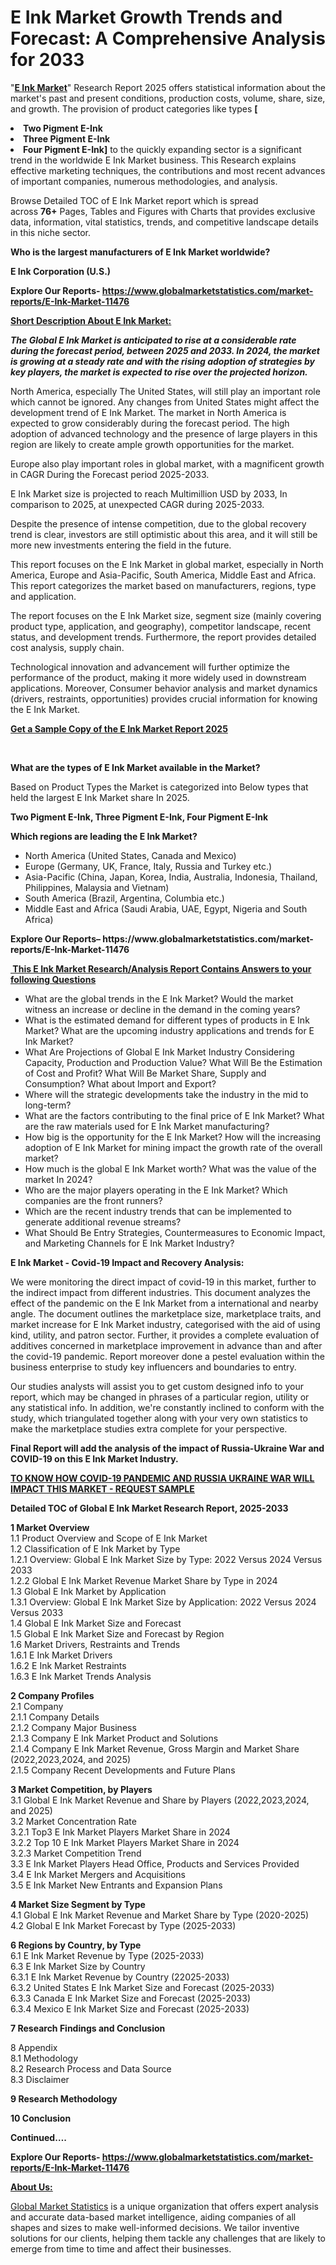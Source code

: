<H1>E Ink Market Growth Trends and Forecast: A Comprehensive Analysis for 2033</H1><p>"<strong><a href="https://www.globalmarketstatistics.com/market-reports/E-Ink-Market-11476">E Ink Market</a></strong>" Research Report 2025 offers statistical information about the market's past and present conditions, production costs, volume, share, size, and growth. The provision of product categories like types&nbsp;<strong>[<li>Two Pigment E-Ink<li>Three Pigment E-Ink<li>Four Pigment E-Ink]</strong>&nbsp;to the quickly expanding sector is a significant trend in the worldwide E Ink Market business. This Research explains effective marketing techniques, the contributions and most recent advances of important companies, numerous methodologies, and analysis.</p><p>Browse Detailed TOC of E Ink Market report which is spread across&nbsp;<strong>76+</strong>&nbsp;Pages, Tables and Figures with Charts that provides exclusive data, information, vital statistics, trends, and competitive landscape details in this niche sector.</p><p><strong>Who is the largest manufacturers of E Ink Market worldwide?</strong></p><p><strong>E Ink Corporation (U.S.)</strong></p><p><strong>Explore Our Reports-&nbsp;<a href="https://www.globalmarketstatistics.com/market-reports/E-Ink-Market-11476">https://www.globalmarketstatistics.com/market-reports/E-Ink-Market-11476</a></strong></p><p><strong><u>Short Description About E Ink Market:</u></strong></p><p><strong><em>The Global E Ink Market is anticipated to rise at a considerable rate during the forecast period, between 2025 and 2033. In 2024, the market is growing at a steady rate and with the rising adoption of strategies by key players, the market is expected to rise over the projected horizon.</em></strong></p><p>North America, especially The United States, will still play an important role which cannot be ignored. Any changes from United States might affect the development trend of E Ink Market. The market in North America is expected to grow considerably during the forecast period. The high adoption of advanced technology and the presence of large players in this region are likely to create ample growth opportunities for the market.</p><p>Europe also play important roles in global market, with a magnificent growth in CAGR During the Forecast period 2025-2033.</p><p>E Ink Market size is projected to reach Multimillion USD by 2033, In comparison to 2025, at unexpected CAGR during 2025-2033.</p><p>Despite the presence of intense competition, due to the global recovery trend is clear, investors are still optimistic about this area, and it will still be more new investments entering the field in the future.</p><p>This report focuses on the E Ink Market in global market, especially in North America, Europe and Asia-Pacific, South America, Middle East and Africa. This report categorizes the market based on manufacturers, regions, type and application.</p><p>The report focuses on the E Ink Market size, segment size (mainly covering product type, application, and geography), competitor landscape, recent status, and development trends. Furthermore, the report provides detailed cost analysis, supply chain.</p><p>Technological innovation and advancement will further optimize the performance of the product, making it more widely used in downstream applications. Moreover, Consumer behavior analysis and market dynamics (drivers, restraints, opportunities) provides crucial information for knowing the E Ink Market.</p><p><strong><u>Get a Sample Copy of the E Ink Market Report 2025</u></strong></p><p>&nbsp;</p><p><strong>What are the types of E Ink Market available in the Market?</strong></p><p>Based on Product Types the Market is categorized into Below types that held the largest E Ink Market share In 2025.</p><p><strong>Two Pigment E-Ink, Three Pigment E-Ink, Four Pigment E-Ink</strong></p><p><strong>Which regions are leading the E Ink Market?</strong></p><ul><li>North America (United States, Canada and Mexico)</li><li>Europe (Germany, UK, France, Italy, Russia and Turkey etc.)</li><li>Asia-Pacific (China, Japan, Korea, India, Australia, Indonesia, Thailand, Philippines, Malaysia and Vietnam)</li><li>South America (Brazil, Argentina, Columbia etc.)</li><li>Middle East and Africa (Saudi Arabia, UAE, Egypt, Nigeria and South Africa)</li></ul><p><strong>Explore Our Reports&ndash;&nbsp;https://www.globalmarketstatistics.com/market-reports/E-Ink-Market-11476</strong></p><p><strong><u>&nbsp;This E Ink Market Research/Analysis Report Contains Answers to your following Questions</u></strong></p><ul><li>What are the global trends in the E Ink Market? Would the market witness an increase or decline in the demand in the coming years?</li><li>What is the estimated demand for different types of products in E Ink Market? What are the upcoming industry applications and trends for E Ink Market?</li><li>What Are Projections of Global E Ink Market Industry Considering Capacity, Production and Production Value? What Will Be the Estimation of Cost and Profit? What Will Be Market Share, Supply and Consumption? What about Import and Export?</li><li>Where will the strategic developments take the industry in the mid to long-term?</li><li>What are the factors contributing to the final price of E Ink Market? What are the raw materials used for E Ink Market manufacturing?</li><li>How big is the opportunity for the E Ink Market? How will the increasing adoption of E Ink Market for mining impact the growth rate of the overall market?</li><li>How much is the global E Ink Market worth? What was the value of the market In 2024?</li><li>Who are the major players operating in the E Ink Market? Which companies are the front runners?</li><li>Which are the recent industry trends that can be implemented to generate additional revenue streams?</li><li>What Should Be Entry Strategies, Countermeasures to Economic Impact, and Marketing Channels for E Ink Market Industry?</li></ul><p><strong>E Ink Market - Covid-19 Impact and Recovery Analysis:</strong></p><p>We were monitoring the direct impact of covid-19 in this market, further to the indirect impact from different industries. This document analyzes the effect of the pandemic on the E Ink Market from a international and nearby angle. The document outlines the marketplace size, marketplace traits, and market increase for E Ink Market industry, categorised with the aid of using kind, utility, and patron sector. Further, it provides a complete evaluation of additives concerned in marketplace improvement in advance than and after the covid-19 pandemic. Report moreover done a pestel evaluation within the business enterprise to study key influencers and boundaries to entry.</p><p>Our studies analysts will assist you to get custom designed info to your report, which may be changed in phrases of a particular region, utility or any statistical info. In addition, we're constantly inclined to conform with the study, which triangulated together along with your very own statistics to make the marketplace studies extra complete for your perspective.</p><p><strong>Final Report will add the analysis of the impact of Russia-Ukraine War and COVID-19 on this E Ink Market Industry.</strong></p><p><strong><u><a href="https://www.globalmarketstatistics.com/market-reports/E-Ink-Market-11476">TO KNOW HOW COVID-19 PANDEMIC AND RUSSIA UKRAINE WAR WILL IMPACT THIS MARKET - REQUEST SAMPLE</a></u></strong></p><p><strong>Detailed TOC of Global E Ink Market Research Report, 2025-2033</strong></p><p><strong>1 Market Overview</strong><br /> 1.1 Product Overview and Scope of E Ink Market<br /> 1.2 Classification of E Ink Market by Type<br /> 1.2.1 Overview: Global E Ink Market Size by Type: 2022&nbsp;Versus 2024 Versus 2033<br /> 1.2.2 Global E Ink Market Revenue Market Share by Type in 2024<br /> 1.3 Global E Ink Market by Application<br /> 1.3.1 Overview: Global E Ink Market Size by Application: 2022&nbsp;Versus 2024 Versus 2033<br /> 1.4 Global E Ink Market Size and Forecast<br /> 1.5 Global E Ink Market Size and Forecast by Region<br /> 1.6 Market Drivers, Restraints and Trends<br /> 1.6.1 E Ink Market Drivers<br /> 1.6.2 E Ink Market Restraints<br /> 1.6.3 E Ink Market Trends Analysis</p><p><strong>2 Company Profiles</strong><br /> 2.1 Company<br /> 2.1.1 Company Details<br /> 2.1.2 Company Major Business<br /> 2.1.3 Company E Ink Market Product and Solutions<br /> 2.1.4 Company E Ink Market Revenue, Gross Margin and Market Share (2022,2023,2024, and 2025)<br /> 2.1.5 Company Recent Developments and Future Plans</p><p><strong>3 Market Competition, by Players</strong><br /> 3.1 Global E Ink Market Revenue and Share by Players (2022,2023,2024, and 2025)<br /> 3.2 Market Concentration Rate<br /> 3.2.1 Top3 E Ink Market Players Market Share in 2024<br /> 3.2.2 Top 10 E Ink Market Players Market Share in 2024<br /> 3.2.3 Market Competition Trend<br /> 3.3 E Ink Market Players Head Office, Products and Services Provided<br /> 3.4 E Ink Market Mergers and Acquisitions<br /> 3.5 E Ink Market New Entrants and Expansion Plans</p><p><strong>4 Market Size Segment by Type</strong><br /> 4.1 Global E Ink Market Revenue and Market Share by Type (2020-2025)<br /> 4.2 Global E Ink Market Forecast by Type (2025-2033)</p><p><strong>6 Regions by Country, by Type</strong><br /> 6.1 E Ink Market Revenue by Type (2025-2033)<br /> 6.3 E Ink Market Size by Country<br /> 6.3.1 E Ink Market Revenue by Country (22025-2033)<br /> 6.3.2 United States E Ink Market Size and Forecast (2025-2033)<br /> 6.3.3 Canada E Ink Market Size and Forecast (2025-2033)<br /> 6.3.4 Mexico E Ink Market Size and Forecast (2025-2033)</p><p><strong>7 Research Findings and Conclusion</strong></p><p>8 Appendix<br /> 8.1 Methodology<br /> 8.2 Research Process and Data Source<br /> 8.3 Disclaimer</p><p><strong>9 Research Methodology</strong></p><p><strong>10 Conclusion</strong></p><p><strong>Continued&hellip;.</strong></p><p><strong>Explore Our Reports-&nbsp;<a href="https://www.globalmarketstatistics.com/market-reports/E-Ink-Market-11476">https://www.globalmarketstatistics.com/market-reports/E-Ink-Market-11476</a></strong></p><p><strong><u>About Us:</u></strong></p><p><a href="https://www.globalmarketstatistics.com/">Global Market Statistics</a> is a unique organization that offers expert analysis and accurate data-based market intelligence, aiding companies of all shapes and sizes to make well-informed decisions. We tailor inventive solutions for our clients, helping them tackle any challenges that are likely to emerge from time to time and affect their businesses.</p><p>&nbsp;</p>
